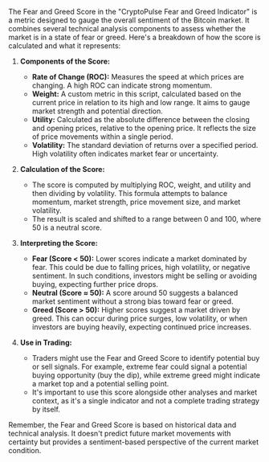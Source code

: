 The Fear and Greed Score in the "CryptoPulse Fear and Greed Indicator" is a metric designed to gauge the overall sentiment of the Bitcoin market. It combines several technical analysis components to assess whether the market is in a state of fear or greed. Here's a breakdown of how the score is calculated and what it represents:

1. **Components of the Score:**
   - **Rate of Change (ROC):** Measures the speed at which prices are changing. A high ROC can indicate strong momentum.
   - **Weight:** A custom metric in this script, calculated based on the current price in relation to its high and low range. It aims to gauge market strength and potential direction.
   - **Utility:** Calculated as the absolute difference between the closing and opening prices, relative to the opening price. It reflects the size of price movements within a single period.
   - **Volatility:** The standard deviation of returns over a specified period. High volatility often indicates market fear or uncertainty.

2. **Calculation of the Score:**
   - The score is computed by multiplying ROC, weight, and utility and then dividing by volatility. This formula attempts to balance momentum, market strength, price movement size, and market volatility.
   - The result is scaled and shifted to a range between 0 and 100, where 50 is a neutral score.

3. **Interpreting the Score:**
   - **Fear (Score < 50):** Lower scores indicate a market dominated by fear. This could be due to falling prices, high volatility, or negative sentiment. In such conditions, investors might be selling or avoiding buying, expecting further price drops.
   - **Neutral (Score ≈ 50):** A score around 50 suggests a balanced market sentiment without a strong bias toward fear or greed.
   - **Greed (Score > 50):** Higher scores suggest a market driven by greed. This can occur during price surges, low volatility, or when investors are buying heavily, expecting continued price increases.

4. **Use in Trading:**
   - Traders might use the Fear and Greed Score to identify potential buy or sell signals. For example, extreme fear could signal a potential buying opportunity (buy the dip), while extreme greed might indicate a market top and a potential selling point.
   - It's important to use this score alongside other analyses and market context, as it's a single indicator and not a complete trading strategy by itself.

Remember, the Fear and Greed Score is based on historical data and technical analysis. It doesn't predict future market movements with certainty but provides a sentiment-based perspective of the current market condition.
